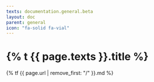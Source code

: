 ```yaml
---
texts: documentation.general.beta
layout: doc
parent: general
icon: "fa-solid fa-vial"
---
```


# {% t {{ page.texts }}.title %}

{% tf {{ page.url | remove_first: "/" }}.md %}
